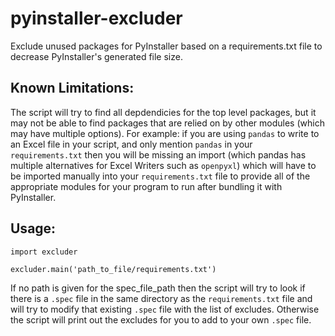 # pyinstaller-excluder
Exclude unused packages for PyInstaller based on a requirements.txt file to decrease PyInstaller's generated file size.

## Known Limitations:

The script will try to find all depdendicies for the top level packages, but it may not be able to find packages that are relied on by other modules (which may have multiple options). For example: if you are using `pandas` to write to an Excel file in your script, and only mention `pandas` in your `requirements.txt` then you will be missing an import (which pandas has multiple alternatives for Excel Writers such as `openpyxl`) which will have to be imported manually into your `requirements.txt` file to provide all of the appropriate modules for your program to run after bundling it with PyInstaller.


## Usage:

```python3
import excluder

excluder.main('path_to_file/requirements.txt')
```
If no path is given for the spec_file_path then the script will try to look if there is a `.spec` file in the same directory as the `requirements.txt` file and will try to modify that existing `.spec` file with the list of excludes. Otherwise the script will print out the excludes for you to add to your own `.spec` file.
